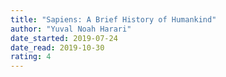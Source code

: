 ```yaml
---
title: "Sapiens: A Brief History of Humankind"
author: "Yuval Noah Harari"
date_started: 2019-07-24
date_read: 2019-10-30
rating: 4
---
```


